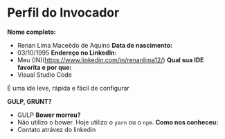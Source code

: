 Perfil do Invocador
========================

**Nome completo:**   
 - Renan Lima Maceêdo de Aquino
**Data de nascimento:**  
 - 03/10/1995
**Endereço no LinkedIn:**   
 - Meu (IN)(https://www.linkedin.com/in/renanlima12/)
**Qual sua IDE favorita e por que:**   
 - Visual Studio Code
 <p>É uma ide leve, rápida e fácil de configurar</p>

**GULP, GRUNT?**
 - GULP 
**Bower morreu?** 
 - Não utilizo o bower. Hoje utilizo o `yarn` ou o `npm`.
**Como nos conheceu:**   
 - Contato atrávez do linkedin 

